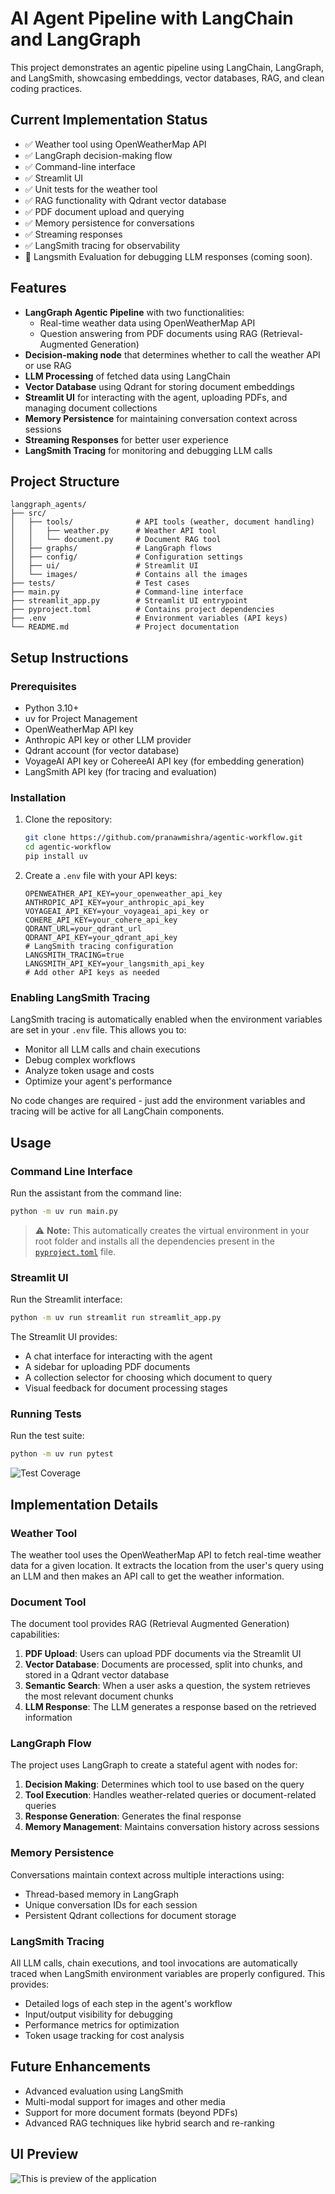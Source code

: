 # AI Agent Pipeline with LangChain and LangGraph

This project demonstrates an agentic pipeline using LangChain, LangGraph, and LangSmith, showcasing embeddings, vector databases, RAG, and clean coding practices.

## Current Implementation Status

- ✅ Weather tool using OpenWeatherMap API
- ✅ LangGraph decision-making flow
- ✅ Command-line interface
- ✅ Streamlit UI
- ✅ Unit tests for the weather tool
- ✅ RAG functionality with Qdrant vector database
- ✅ PDF document upload and querying
- ✅ Memory persistence for conversations
- ✅ Streaming responses
- ✅ LangSmith tracing for observability
- 🔄 Langsmith Evaluation for debugging LLM responses (coming soon).

## Features

- **LangGraph Agentic Pipeline** with two functionalities:
  - Real-time weather data using OpenWeatherMap API
  - Question answering from PDF documents using RAG (Retrieval-Augmented Generation)
- **Decision-making node** that determines whether to call the weather API or use RAG
- **LLM Processing** of fetched data using LangChain
- **Vector Database** using Qdrant for storing document embeddings
- **Streamlit UI** for interacting with the agent, uploading PDFs, and managing document collections
- **Memory Persistence** for maintaining conversation context across sessions
- **Streaming Responses** for better user experience
- **LangSmith Tracing** for monitoring and debugging LLM calls

## Project Structure

```
langgraph_agents/
├── src/
│   ├── tools/              # API tools (weather, document handling)
│   │   ├── weather.py      # Weather API tool
│   │   └── document.py     # Document RAG tool
│   ├── graphs/             # LangGraph flows
│   ├── config/             # Configuration settings
│   ├── ui/                 # Streamlit UI
│   └── images/             # Contains all the images
├── tests/                  # Test cases
├── main.py                 # Command-line interface
├── streamlit_app.py        # Streamlit UI entrypoint
├── pyproject.toml          # Contains project dependencies
├── .env                    # Environment variables (API keys)
└── README.md               # Project documentation
```

## Setup Instructions

### Prerequisites

- Python 3.10+
- uv for Project Management
- OpenWeatherMap API key
- Anthropic API key or other LLM provider
- Qdrant account (for vector database)
- VoyageAI API key or CohereeAI API key (for embedding generation)
- LangSmith API key (for tracing and evaluation)

### Installation

1. Clone the repository:
   ```bash
   git clone https://github.com/pranawmishra/agentic-workflow.git
   cd agentic-workflow
   pip install uv
   ```


2. Create a `.env` file with your API keys:
   ```
   OPENWEATHER_API_KEY=your_openweather_api_key
   ANTHROPIC_API_KEY=your_anthropic_api_key
   VOYAGEAI_API_KEY=your_voyageai_api_key or COHERE_API_KEY=your_cohere_api_key
   QDRANT_URL=your_qdrant_url
   QDRANT_API_KEY=your_qdrant_api_key
   # LangSmith tracing configuration
   LANGSMITH_TRACING=true
   LANGSMITH_API_KEY=your_langsmith_api_key
   # Add other API keys as needed
   ```

### Enabling LangSmith Tracing

LangSmith tracing is automatically enabled when the environment variables are set in your `.env` file. This allows you to:
- Monitor all LLM calls and chain executions
- Debug complex workflows
- Analyze token usage and costs
- Optimize your agent's performance

No code changes are required - just add the environment variables and tracing will be active for all LangChain components.

## Usage

### Command Line Interface

Run the assistant from the command line:

```bash
python -m uv run main.py 
```

> ⚠️ **Note:** This automatically creates the virtual environment in your root folder and installs all the dependencies present in the [`pyproject.toml`](./pyproject.toml) file.

### Streamlit UI

Run the Streamlit interface:

```bash
python -m uv run streamlit run streamlit_app.py
```

The Streamlit UI provides:
- A chat interface for interacting with the agent
- A sidebar for uploading PDF documents
- A collection selector for choosing which document to query
- Visual feedback for document processing stages

### Running Tests

Run the test suite:

```bash
python -m uv run pytest
```
![Test Coverage](src/images/image-1.png)

## Implementation Details

### Weather Tool

The weather tool uses the OpenWeatherMap API to fetch real-time weather data for a given location. It extracts the location from the user's query using an LLM and then makes an API call to get the weather information.

### Document Tool

The document tool provides RAG (Retrieval Augmented Generation) capabilities:
1. **PDF Upload**: Users can upload PDF documents via the Streamlit UI
2. **Vector Database**: Documents are processed, split into chunks, and stored in a Qdrant vector database
3. **Semantic Search**: When a user asks a question, the system retrieves the most relevant document chunks
4. **LLM Response**: The LLM generates a response based on the retrieved information

### LangGraph Flow

The project uses LangGraph to create a stateful agent with nodes for:
1. **Decision Making**: Determines which tool to use based on the query
2. **Tool Execution**: Handles weather-related queries or document-related queries
3. **Response Generation**: Generates the final response
4. **Memory Management**: Maintains conversation history across sessions

### Memory Persistence

Conversations maintain context across multiple interactions using:
- Thread-based memory in LangGraph
- Unique conversation IDs for each session
- Persistent Qdrant collections for document storage

### LangSmith Tracing

All LLM calls, chain executions, and tool invocations are automatically traced when LangSmith environment variables are properly configured. This provides:
- Detailed logs of each step in the agent's workflow
- Input/output visibility for debugging
- Performance metrics for optimization
- Token usage tracking for cost analysis

## Future Enhancements

- Advanced evaluation using LangSmith
- Multi-modal support for images and other media
- Support for more document formats (beyond PDFs)
- Advanced RAG techniques like hybrid search and re-ranking

## UI Preview

![This is preview of the application](src/images/image.png)
